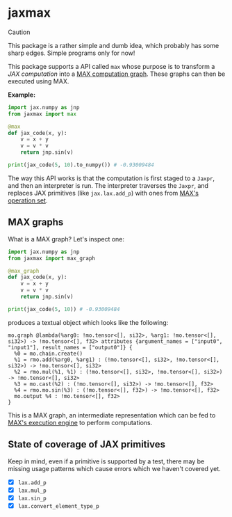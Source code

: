 # jaxmax

> [!CAUTION]
> This package is a rather simple and dumb idea, which probably has some sharp edges. Simple programs only for now!

This package supports a API called `max` whose purpose is to transform a _JAX computation_ into a [MAX computation graph](https://docs.modular.com/max). These graphs can then be executed using MAX.

**Example:**
```python
import jax.numpy as jnp
from jaxmax import max

@max
def jax_code(x, y):
    v = x + y
    v = v * v
    return jnp.sin(v)

print(jax_code(5, 10).to_numpy()) # -0.93009484
```

The way this API works is that the computation is first staged to a `Jaxpr`, and then an interpreter is run. The interpreter traverses the `Jaxpr`, and replaces JAX primitives (like `jax.lax.add_p`) with ones from [MAX's operation set](https://docs.modular.com/max/api/mojo/graph/ops/).

## MAX graphs

What is a MAX graph? Let's inspect one:

```python
import jax.numpy as jnp
from jaxmax import max_graph

@max_graph
def jax_code(x, y):
    v = x + y
    v = v * v
    return jnp.sin(v)

print(jax_code(5, 10)) # -0.93009484
```

produces a textual object which looks like the following:

```
mo.graph @lambda(%arg0: !mo.tensor<[], si32>, %arg1: !mo.tensor<[], si32>) -> !mo.tensor<[], f32> attributes {argument_names = ["input0", "input1"], result_names = ["output0"]} {
  %0 = mo.chain.create()
  %1 = rmo.add(%arg0, %arg1) : (!mo.tensor<[], si32>, !mo.tensor<[], si32>) -> !mo.tensor<[], si32>
  %2 = rmo.mul(%1, %1) : (!mo.tensor<[], si32>, !mo.tensor<[], si32>) -> !mo.tensor<[], si32>
  %3 = mo.cast(%2) : (!mo.tensor<[], si32>) -> !mo.tensor<[], f32>
  %4 = rmo.mo.sin(%3) : (!mo.tensor<[], f32>) -> !mo.tensor<[], f32>
  mo.output %4 : !mo.tensor<[], f32>
}
```

This is a MAX graph, an intermediate representation which can be fed to [MAX's execution engine](https://docs.modular.com/max/api/mojo/engine/) to perform computations.

## State of coverage of JAX primitives

Keep in mind, even if a primitive is supported by a test, there may be missing usage patterns which cause errors which we haven't covered yet.

- [X] `lax.add_p`
- [X] `lax.mul_p`
- [X] `lax.sin_p`
- [X] `lax.convert_element_type_p`